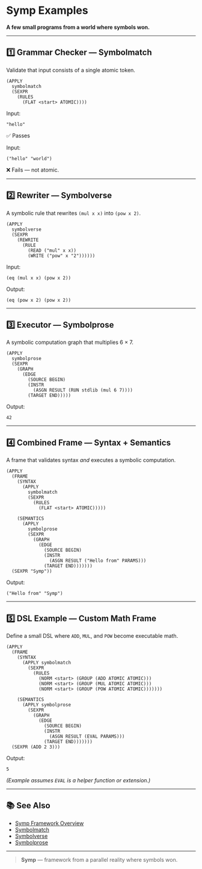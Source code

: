 # Symp Examples

**A few small programs from a world where symbols won.**

---

## 1️⃣ Grammar Checker — Symbolmatch

Validate that input consists of a single atomic token.

```
(APPLY
  symbolmatch
  (SEXPR
    (RULES
      (FLAT <start> ATOMIC))))
````

Input:

```
"hello"
```

✅ Passes

Input:

```
("hello" "world")
```

❌ Fails — not atomic.

---

## 2️⃣ Rewriter — Symbolverse

A symbolic rule that rewrites `(mul x x)` into `(pow x 2)`.

```
(APPLY
  symbolverse
  (SEXPR
    (REWRITE
      (RULE
        (READ ("mul" x x))
        (WRITE ("pow" x "2"))))))
```

Input:

```
(eq (mul x x) (pow x 2))
```

Output:

```
(eq (pow x 2) (pow x 2))
```

---

## 3️⃣ Executor — Symbolprose

A symbolic computation graph that multiplies 6 × 7.

```
(APPLY
  symbolprose
  (SEXPR
    (GRAPH
      (EDGE
        (SOURCE BEGIN)
        (INSTR
          (ASGN RESULT (RUN stdlib (mul 6 7))))
        (TARGET END)))))
```

Output:

```
42
```

---

## 4️⃣ Combined Frame — Syntax + Semantics

A frame that validates syntax *and* executes a symbolic computation.

```
(APPLY
  (FRAME
    (SYNTAX
      (APPLY
        symbolmatch
        (SEXPR
          (RULES
            (FLAT <start> ATOMIC)))))

    (SEMANTICS
      (APPLY
        symbolprose
        (SEXPR
          (GRAPH
            (EDGE
              (SOURCE BEGIN)
              (INSTR
                (ASGN RESULT ("Hello from" PARAMS)))
              (TARGET END)))))))
  (SEXPR "Symp"))
```

Output:

```
("Hello from" "Symp")
```

---

## 5️⃣ DSL Example — Custom Math Frame

Define a small DSL where `ADD`, `MUL`, and `POW` become executable math.

```
(APPLY
  (FRAME
    (SYNTAX
      (APPLY symbolmatch
        (SEXPR
          (RULES
            (NORM <start> (GROUP (ADD ATOMIC ATOMIC)))
            (NORM <start> (GROUP (MUL ATOMIC ATOMIC)))
            (NORM <start> (GROUP (POW ATOMIC ATOMIC)))))))

    (SEMANTICS
      (APPLY symbolprose
        (SEXPR
          (GRAPH
            (EDGE
              (SOURCE BEGIN)
              (INSTR
                (ASGN RESULT (EVAL PARAMS)))
              (TARGET END)))))))
  (SEXPR (ADD 2 3)))
```

Output:

```
5
```

*(Example assumes `EVAL` is a helper function or extension.)*

---

## 📚 See Also

* [Symp Framework Overview](symp.md)
* [Symbolmatch](symbolmatch.md)
* [Symbolverse](symbolverse.md)
* [Symbolprose](symbolprose.md)

---

> **Symp** — framework from a parallel reality where symbols won.

